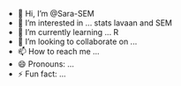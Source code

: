 - 👋 Hi, I’m @Sara-SEM
- 👀 I’m interested in ... stats lavaan and SEM
- 🌱 I’m currently learning ... R
- 💞️ I’m looking to collaborate on ...
- 📫 How to reach me ...
- 😄 Pronouns: ...
- ⚡ Fun fact: ...

<!---
Sara-SEM/Sara-SEM is a ✨ special ✨ repository because its `README.md` (this file) appears on your GitHub profile.
You can click the Preview link to take a look at your changes.
--->
